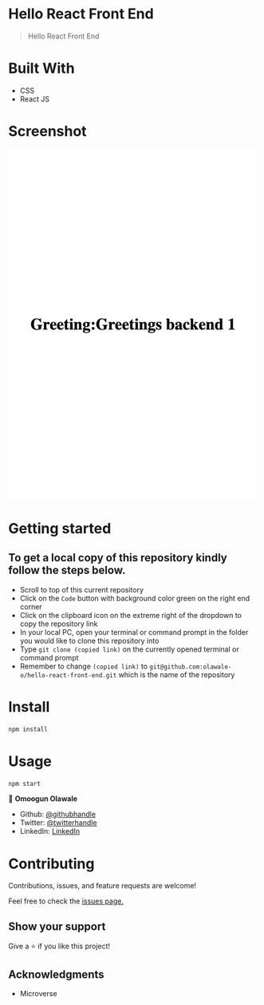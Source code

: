 # Hello React Front End

> Hello React Front End
# Built With
- CSS
- React JS

# Screenshot

![screenshot](https://github.com/olawale-o/hello-react-front-end/blob/build/screenshot.png?raw=true")

# Getting started
## To get a local copy of this repository kindly follow the steps below.
- Scroll to top of this current repository
- Click on the `Code` button with background color green on the right end corner
- Click on the clipboard icon on the extreme right of the dropdown to copy the repository link
- In your local PC, open your terminal or command prompt in the folder you would like to clone this repository into
- Type `git clone (copied link)` on the currently opened terminal or command prompt
- Remember to change `(copied link)` to `git@github.com:olawale-o/hello-react-front-end.git` which is the name of the repository
# Install
```bash
npm install
```

# Usage
```bash
npm start
```

👤 **Omoogun Olawale**

* Github: [@githubhandle](https://github.com/olawale-o)
* Twitter: [@twitterhandle](https://twitter.com/ibreaktherules)
* LinkedIn: [LinkedIn](https://www.linkedin.com/in/olawaleomoogun/)

# Contributing
Contributions, issues, and feature requests are welcome!

Feel free to check the [issues page.](https://github.com/olawale-o/hello-react-front-end/issues)
## Show your support

Give a ⭐️ if you like this project!

## Acknowledgments

- Microverse
